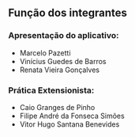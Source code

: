 ## Função dos integrantes

### Apresentação do aplicativo:
- Marcelo Pazetti
- Vinícius Guedes de Barros
- Renata Vieira Gonçalves

### Prática Extensionista:
- Caio Granges de Pinho
- Filipe André da Fonseca Simões
- Vitor Hugo Santana Benevides